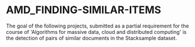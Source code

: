 # AMD_FINDING-SIMILAR-ITEMS
The goal of the following projects, submitted as a partial requirement for the course of 'Algorithms for massive data, cloud and distributed computing' is the detection of pairs of similar documents in the Stacksample dataset.
